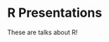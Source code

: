 
<!-- README.md is generated from README.Rmd. Please edit that file -->
R Presentations
===============

These are talks about R!

